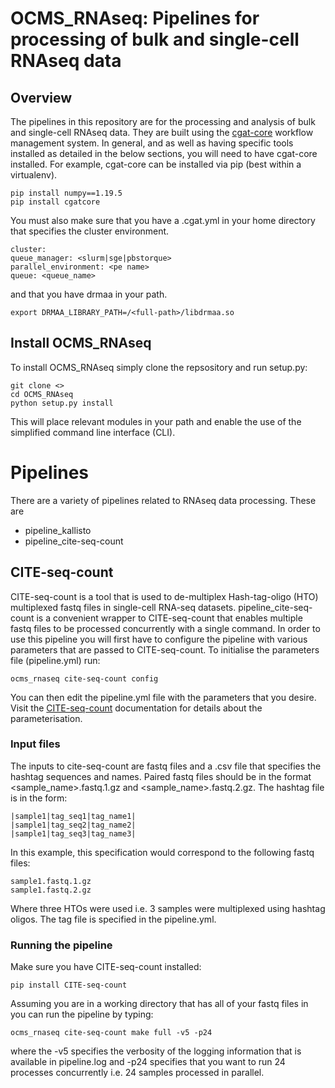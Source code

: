 # OCMS_RNAseq: Pipelines for processing of bulk and single-cell RNAseq data

## Overview

The pipelines in this repository are for the processing and analysis of bulk and single-cell RNAseq data. They are built using the [cgat-core](https://github.com/cgat-developers/cgat-core) workflow management system. In general, and as well as having specific tools installed as detailed in the below sections, you will need to have cgat-core installed. For example, cgat-core can be installed via pip (best within a virtualenv).

    pip install numpy==1.19.5
    pip install cgatcore

You must also make sure that you have a .cgat.yml in your home directory that specifies the cluster environment.

    cluster:
    queue_manager: <slurm|sge|pbstorque>
    parallel_environment: <pe name>
    queue: <queue_name>


and that you have drmaa in your path.

    export DRMAA_LIBRARY_PATH=/<full-path>/libdrmaa.so


## Install OCMS_RNAseq

To install OCMS_RNAseq simply clone the repsository and run setup.py:

    git clone <>
    cd OCMS_RNAseq
    python setup.py install

This will place relevant modules in your path and enable the use of the simplified command line interface (CLI).


# Pipelines

There are a variety of pipelines related to RNAseq data processing. These are

* pipeline_kallisto
* pipeline_cite-seq-count

## CITE-seq-count

CITE-seq-count is a tool that is used to de-multiplex Hash-tag-oligo (HTO) multiplexed fastq files in single-cell RNA-seq datasets. pipeline_cite-seq-count is a convenient wrapper to CITE-seq-count that enables multiple fastq files to be processed concurrently with a single command. In order to use this pipeline you will first have to configure the pipeline with various parameters that are passed to CITE-seq-count. To initialise the parameters file (pipeline.yml) run:

    ocms_rnaseq cite-seq-count config

You can then edit the pipeline.yml file with the parameters that you desire. Visit the [CITE-seq-count](https://hoohm.github.io/CITE-seq-Count/Running-the-script/) documentation for details about the parameterisation.

### Input files

The inputs to cite-seq-count are fastq files and a .csv file that specifies the hashtag sequences and names. Paired fastq files should be in the format <sample_name>.fastq.1.gz and <sample_name>.fastq.2.gz. The hashtag file is in the form:


    |sample1|tag_seq1|tag_name1|
    |sample1|tag_seq2|tag_name2|
    |sample1|tag_seq3|tag_name3|

In this example, this specification would correspond to the following fastq files:

    sample1.fastq.1.gz 
    sample1.fastq.2.gz

Where three HTOs were used i.e. 3 samples were multiplexed using hashtag oligos. The tag file is specified in the pipeline.yml. 


### Running the pipeline


Make sure you have CITE-seq-count installed:

    pip install CITE-seq-count

Assuming you are in a working directory that has all of your fastq files in you can run the pipeline by typing:

    ocms_rnaseq cite-seq-count make full -v5 -p24

where the -v5 specifies the verbosity of the logging information that is available in pipeline.log and -p24 specifies that you want to run 24 processes concurrently i.e. 24 samples processed in parallel.


